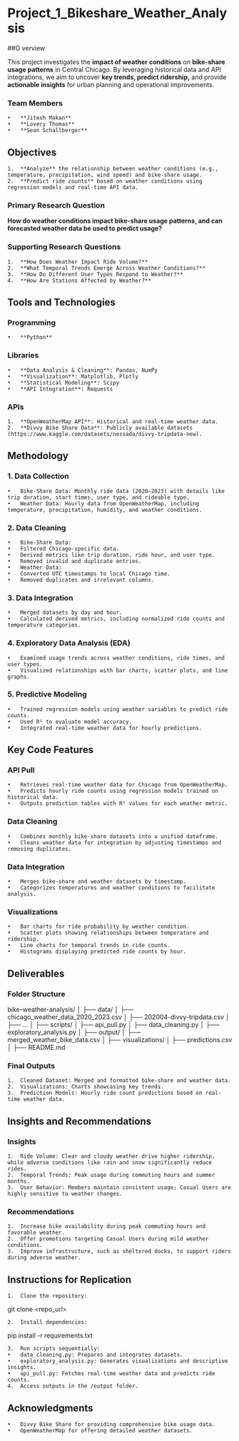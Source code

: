 # Project_1_Bikeshare_Weather_Analysis

##O verview

This project investigates the **impact of weather conditions** on **bike-share usage patterns** in Central Chicago. By leveraging historical data and API integrations, we aim to uncover **key trends, predict ridership,** and provide **actionable insights** for urban planning and operational improvements.

### Team Members
	•	**Jitesh Makan**
	•	**Lovecy Thomas**
	•	**Sean Schallberger**

## Objectives
	1.	**Analyze** the relationship between weather conditions (e.g., temperature, precipitation, wind speed) and bike-share usage.
	2.	**Predict ride counts** based on weather conditions using regression models and real-time API data.

### Primary Research Question

**How do weather conditions impact bike-share usage patterns, and can forecasted weather data be used to predict usage?**

### Supporting Research Questions
	1.	**How Does Weather Impact Ride Volume?**
	2.	**What Temporal Trends Emerge Across Weather Conditions?**
	3.	**How Do Different User Types Respond to Weather?**
	4.	**How Are Stations Affected by Weather?**

## Tools and Technologies

### Programming
	•	**Python**

### Libraries
	•	**Data Analysis & Cleaning**: Pandas, NumPy
	•	**Visualization**: Matplotlib, Plotly
	•	**Statistical Modeling**: Scipy
	•	**API Integration**: Requests

### APIs
	1.	**OpenWeatherMap API**: Historical and real-time weather data.
	2.	**Divvy Bike Share Data**: Publicly available datasets (https://www.kaggle.com/datasets/nessada/divvy-tripdata-new).

## Methodology

### 1. Data Collection
	•	Bike-Share Data: Monthly ride data (2020–2023) with details like trip duration, start times, user type, and rideable type.
	•	Weather Data: Hourly data from OpenWeatherMap, including temperature, precipitation, humidity, and weather conditions.

### 2. Data Cleaning
	•	Bike-Share Data:
	•	Filtered Chicago-specific data.
	•	Derived metrics like trip duration, ride hour, and user type.
	•	Removed invalid and duplicate entries.
	•	Weather Data:
	•	Converted UTC timestamps to local Chicago time.
	•	Removed duplicates and irrelevant columns.

### 3. Data Integration
	•	Merged datasets by day and hour.
	•	Calculated derived metrics, including normalized ride counts and temperature categories.

### 4. Exploratory Data Analysis (EDA)
	•	Examined usage trends across weather conditions, ride times, and user types.
	•	Visualized relationships with bar charts, scatter plots, and line graphs.

### 5. Predictive Modeling
	•	Trained regression models using weather variables to predict ride counts.
	•	Used R² to evaluate model accuracy.
	•	Integrated real-time weather data for hourly predictions.

## Key Code Features

### API Pull
	•	Retrieves real-time weather data for Chicago from OpenWeatherMap.
	•	Predicts hourly ride counts using regression models trained on historical data.
	•	Outputs prediction tables with R² values for each weather metric.

### Data Cleaning
	•	Combines monthly bike-share datasets into a unified dataframe.
	•	Cleans weather data for integration by adjusting timestamps and removing duplicates.

### Data Integration
	•	Merges bike-share and weather datasets by timestamp.
	•	Categorizes temperatures and weather conditions to facilitate analysis.

### Visualizations
	•	Bar charts for ride probability by weather condition.
	•	Scatter plots showing relationships between temperature and ridership.
	•	Line charts for temporal trends in ride counts.
	•	Histograms displaying predicted ride counts by hour.

## Deliverables

### Folder Structure

bike-weather-analysis/
│
├── data/
│   ├── chicago_weather_data_2020_2023.csv
│   ├── 202004-divvy-tripdata.csv
│   ├── ...
│
├── scripts/
│   ├── api_pull.py
│   ├── data_cleaning.py
│   ├── exploratory_analysis.py
│
├── output/
│   ├── merged_weather_bike_data.csv
│   ├── visualizations/
│   ├── predictions.csv
│
├── README.md

### Final Outputs
	1.	Cleaned Dataset: Merged and formatted bike-share and weather data.
	2.	Visualizations: Charts showcasing key trends.
	3.	Prediction Models: Hourly ride count predictions based on real-time weather data.

## Insights and Recommendations

### Insights
	1.	Ride Volume: Clear and cloudy weather drive higher ridership, while adverse conditions like rain and snow significantly reduce rides.
	2.	Temporal Trends: Peak usage during commuting hours and summer months.
	3.	User Behavior: Members maintain consistent usage; Casual Users are highly sensitive to weather changes.

### Recommendations
	1.	Increase bike availability during peak commuting hours and favorable weather.
	2.	Offer promotions targeting Casual Users during mild weather conditions.
	3.	Improve infrastructure, such as sheltered docks, to support riders during adverse weather.

## Instructions for Replication
	1.	Clone the repository:

git clone <repo_url>


	2.	Install dependencies:

pip install -r requirements.txt


	3.	Run scripts sequentially:
	•	data_cleaning.py: Prepares and integrates datasets.
	•	exploratory_analysis.py: Generates visualizations and descriptive insights.
	•	api_pull.py: Fetches real-time weather data and predicts ride counts.
	4.	Access outputs in the /output folder.

## Acknowledgments
	•	Divvy Bike Share for providing comprehensive bike usage data.
	•	OpenWeatherMap for offering detailed weather datasets.